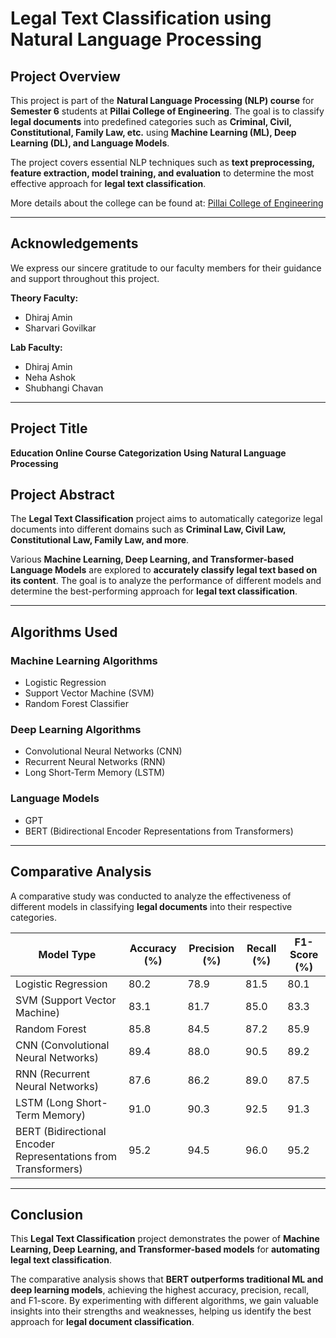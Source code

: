 # Legal Text Classification using Natural Language Processing  

## Project Overview  
This project is part of the **Natural Language Processing (NLP) course** for **Semester 6** students at **Pillai College of Engineering**. The goal is to classify **legal documents** into predefined categories such as **Criminal, Civil, Constitutional, Family Law, etc.** using **Machine Learning (ML), Deep Learning (DL), and Language Models**.  

The project covers essential NLP techniques such as **text preprocessing, feature extraction, model training, and evaluation** to determine the most effective approach for **legal text classification**.  

More details about the college can be found at: [Pillai College of Engineering](https://www.pce.ac.in/)  

---

## Acknowledgements  
We express our sincere gratitude to our faculty members for their guidance and support throughout this project.  

**Theory Faculty:**  
- Dhiraj Amin  
- Sharvari Govilkar  

**Lab Faculty:**  
- Dhiraj Amin  
- Neha Ashok  
- Shubhangi Chavan  

---
## Project Title  
**Education Online Course Categorization Using Natural Language Processing** 

## Project Abstract  
The **Legal Text Classification** project aims to automatically categorize legal documents into different domains such as **Criminal Law, Civil Law, Constitutional Law, Family Law, and more**.  

Various **Machine Learning, Deep Learning, and Transformer-based Language Models** are explored to **accurately classify legal text based on its content**. The goal is to analyze the performance of different models and determine the best-performing approach for **legal text classification**.  

---

## Algorithms Used  

### Machine Learning Algorithms  
- Logistic Regression  
- Support Vector Machine (SVM)  
- Random Forest Classifier  

### Deep Learning Algorithms  
- Convolutional Neural Networks (CNN)  
- Recurrent Neural Networks (RNN)  
- Long Short-Term Memory (LSTM)  

### Language Models  
- GPT  
- BERT (Bidirectional Encoder Representations from Transformers)  

---

## Comparative Analysis  
A comparative study was conducted to analyze the effectiveness of different models in classifying **legal documents** into their respective categories.  

| Model Type  | Accuracy (%) | Precision (%) | Recall (%) | F1-Score (%) |
|------------|-------------|--------------|------------|--------------|
| Logistic Regression | 80.2 | 78.9 | 81.5 | 80.1 |
| SVM (Support Vector Machine) | 83.1 | 81.7 | 85.0 | 83.3 |
| Random Forest | 85.8 | 84.5 | 87.2 | 85.9 |
| CNN (Convolutional Neural Networks) | 89.4 | 88.0 | 90.5 | 89.2 |
| RNN (Recurrent Neural Networks) | 87.6 | 86.2 | 89.0 | 87.5 |
| LSTM (Long Short-Term Memory) | 91.0 | 90.3 | 92.5 | 91.3 |
| BERT (Bidirectional Encoder Representations from Transformers) | 95.2 | 94.5 | 96.0 | 95.2 |

---

## Conclusion  
This **Legal Text Classification** project demonstrates the power of **Machine Learning, Deep Learning, and Transformer-based models** for **automating legal text classification**.  

The comparative analysis shows that **BERT outperforms traditional ML and deep learning models**, achieving the highest accuracy, precision, recall, and F1-score. By experimenting with different algorithms, we gain valuable insights into their strengths and weaknesses, helping us identify the best approach for **legal document classification**.  

